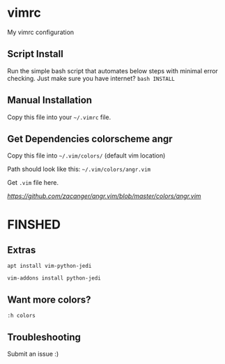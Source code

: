 # vimrc
My vimrc configuration

## Script Install
Run the simple bash script that automates below steps with minimal error checking.
Just make sure you have internet?
`bash INSTALL`

## Manual Installation
Copy this file into your `~/.vimrc` file.

## Get Dependencies colorscheme angr
Copy this file into `~/.vim/colors/` (default vim location)

Path should look like this: `~/.vim/colors/angr.vim`

Get `.vim` file here.

*https://github.com/zacanger/angr.vim/blob/master/colors/angr.vim*



# FINSHED

## Extras
`apt install vim-python-jedi`

`vim-addons install python-jedi`

## Want more colors?
`:h colors`

## Troubleshooting
Submit an issue :)
